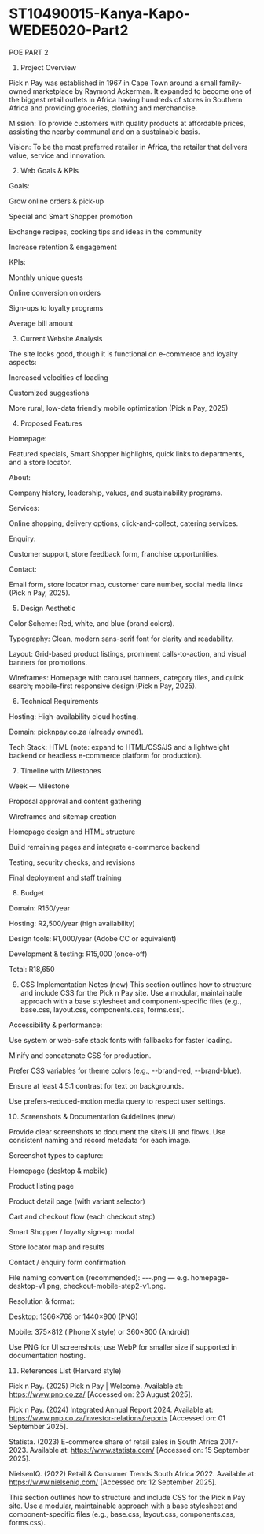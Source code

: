 # ST10490015-Kanya-Kapo-WEDE5020-Part2
POE PART 2
1. Project Overview

Pick n Pay was established in 1967 in Cape Town around a small family-owned marketplace by Raymond Ackerman. It expanded to become one of the biggest retail outlets in Africa having hundreds of stores in Southern Africa and providing groceries, clothing and merchandise.

Mission: To provide customers with quality products at affordable prices, assisting the nearby communal and on a sustainable basis.

Vision: To be the most preferred retailer in Africa, the retailer that delivers value, service and innovation.

2. Web Goals & KPIs

Goals:

Grow online orders & pick-up

Special and Smart Shopper promotion

Exchange recipes, cooking tips and ideas in the community

Increase retention & engagement

KPIs:

Monthly unique guests

Online conversion on orders

Sign-ups to loyalty programs

Average bill amount

3. Current Website Analysis

The site looks good, though it is functional on e-commerce and loyalty aspects:

Increased velocities of loading

Customized suggestions

More rural, low-data friendly mobile optimization (Pick n Pay, 2025)

4. Proposed Features

Homepage:

Featured specials, Smart Shopper highlights, quick links to departments, and a store locator.

About:

Company history, leadership, values, and sustainability programs.

Services:

Online shopping, delivery options, click-and-collect, catering services.

Enquiry:

Customer support, store feedback form, franchise opportunities.

Contact:

Email form, store locator map, customer care number, social media links (Pick n Pay, 2025).

5. Design Aesthetic

Color Scheme: Red, white, and blue (brand colors).

Typography: Clean, modern sans-serif font for clarity and readability.

Layout: Grid-based product listings, prominent calls-to-action, and visual banners for promotions.

Wireframes: Homepage with carousel banners, category tiles, and quick search; mobile-first responsive design (Pick n Pay, 2025).

6. Technical Requirements

Hosting: High-availability cloud hosting.

Domain: picknpay.co.za (already owned).

Tech Stack: HTML (note: expand to HTML/CSS/JS and a lightweight backend or headless e-commerce platform for production).

7. Timeline with Milestones

Week — Milestone

Proposal approval and content gathering

Wireframes and sitemap creation

Homepage design and HTML structure

Build remaining pages and integrate e-commerce backend

Testing, security checks, and revisions

Final deployment and staff training

8. Budget

Domain: R150/year

Hosting: R2,500/year (high availability)

Design tools: R1,000/year (Adobe CC or equivalent)

Development & testing: R15,000 (once-off)

Total: R18,650

9. CSS Implementation Notes (new)
  This section outlines how to structure and include CSS for the Pick n Pay site. Use a modular, maintainable approach with a base stylesheet and component-specific files (e.g., base.css, layout.css, components.css, forms.css).

 Accessibility & performance:

Use system or web-safe stack fonts with fallbacks for faster loading.

Minify and concatenate CSS for production.

Prefer CSS variables for theme colors (e.g., --brand-red, --brand-blue).

Ensure at least 4.5:1 contrast for text on backgrounds.

Use prefers-reduced-motion media query to respect user settings.

10. Screenshots & Documentation Guidelines (new)

Provide clear screenshots to document the site’s UI and flows. Use consistent naming and record metadata for each image.

Screenshot types to capture:

Homepage (desktop & mobile)

Product listing page

Product detail page (with variant selector)

Cart and checkout flow (each checkout step)

Smart Shopper / loyalty sign-up modal

Store locator map and results

Contact / enquiry form confirmation

File naming convention (recommended): <page>-<device>-<step>-<version>.png — e.g. homepage-desktop-v1.png, checkout-mobile-step2-v1.png.

Resolution & format:

Desktop: 1366×768 or 1440×900 (PNG)

Mobile: 375×812 (iPhone X style) or 360×800 (Android)

Use PNG for UI screenshots; use WebP for smaller size if supported in documentation hosting.

11. References List (Harvard style)

Pick n Pay. (2025) Pick n Pay | Welcome. Available at: https://www.pnp.co.za/ [Accessed on: 26 August 2025].

Pick n Pay. (2024) Integrated Annual Report 2024. Available at: https://www.pnp.co.za/investor-relations/reports [Accessed on: 01 September 2025].

Statista. (2023) E-commerce share of retail sales in South Africa 2017-2023. Available at: https://www.statista.com/ [Accessed on: 15 September 2025].

NielsenIQ. (2022) Retail & Consumer Trends South Africa 2022. Available at: https://www.nielseniq.com/ [Accessed on: 12 September 2025].

This section outlines how to structure and include CSS for the Pick n Pay site. Use a modular, maintainable approach with a base stylesheet and component-specific files (e.g., base.css, layout.css, components.css, forms.css).
